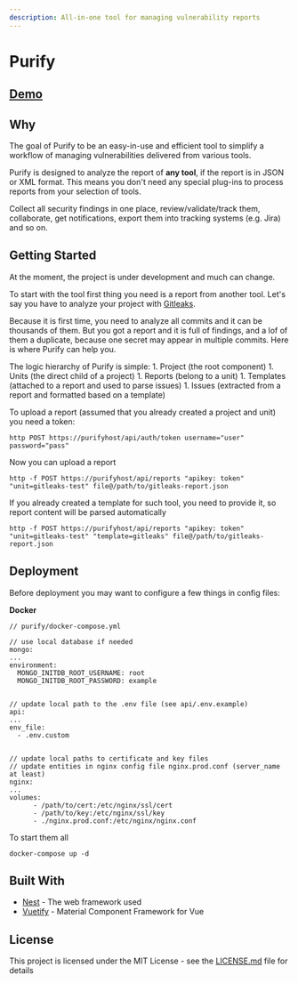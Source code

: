 ```yaml
---
description: All-in-one tool for managing vulnerability reports
---
```


# Purify

## [Demo](https://purify-demo.herokuapp.com/)

## Why

The goal of Purify to be an easy-in-use and efficient tool to simplify a workflow of managing vulnerabilities delivered from various tools.

Purify is designed to analyze the report of **any tool**, if the report is in JSON or XML format. This means you don't need any special plug-ins to process reports from your selection of tools.

Collect all security findings in one place, review/validate/track them, collaborate, get notifications, export them into tracking systems \(e.g. Jira\) and so on.

## Getting Started

At the moment, the project is under development and much can change.

To start with the tool first thing you need is a report from another tool. Let's say you have to analyze your project with [Gitleaks](https://github.com/zricethezav/gitleaks).

Because it is first time, you need to analyze all commits and it can be thousands of them. But you got a report and it is full of findings, and a lof of them a duplicate, because one secret may appear in multiple commits. Here is where Purify can help you.

The logic hierarchy of Purify is simple: 1. Project \(the root component\) 1. Units \(the direct child of a project\) 1. Reports \(belong to a unit\) 1. Templates \(attached to a report and used to parse issues\) 1. Issues \(extracted from a report and formatted based on a template\)

To upload a report \(assumed that you already created a project and unit\) you need a token:

```text
http POST https://purifyhost/api/auth/token username="user" password="pass"
```

Now you can upload a report

```text
http -f POST https://purifyhost/api/reports "apikey: token" "unit=gitleaks-test" file@/path/to/gitleaks-report.json
```

If you already created a template for such tool, you need to provide it, so report content will be parsed automatically

```text
http -f POST https://purifyhost/api/reports "apikey: token" "unit=gitleaks-test" "template=gitleaks" file@/path/to/gitleaks-report.json
```

## Deployment

Before deployment you may want to configure a few things in config files:

**Docker**

```text
// purify/docker-compose.yml

// use local database if needed
mongo:
...
environment:
  MONGO_INITDB_ROOT_USERNAME: root
  MONGO_INITDB_ROOT_PASSWORD: example


// update local path to the .env file (see api/.env.example)
api:
...
env_file:
  - .env.custom


// update local paths to certificate and key files
// update entities in nginx config file nginx.prod.conf (server_name at least)
nginx:
...
volumes:
      - /path/to/cert:/etc/nginx/ssl/cert
      - /path/to/key:/etc/nginx/ssl/key
      - ./nginx.prod.conf:/etc/nginx/nginx.conf
```

To start them all

```text
docker-compose up -d
```

## Built With

* [Nest](https://github.com/nestjs/nest) - The web framework used
* [Vuetify](https://github.com/vuetifyjs/vuetify) - Material Component Framework for Vue

## License

This project is licensed under the MIT License - see the [LICENSE.md](LICENSE.md) file for details

